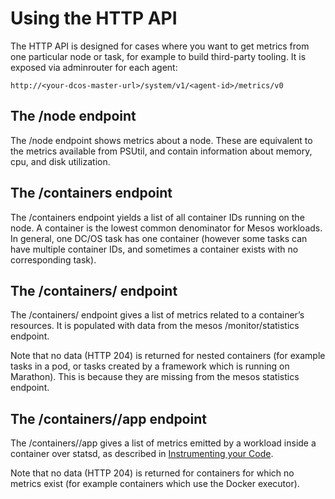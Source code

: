# Using the HTTP API

The HTTP API is designed for cases where you want to get metrics from one particular node or task, for example to build
third-party tooling. It is exposed via adminrouter for each agent:

`http://<your-dcos-master-url>/system/v1/<agent-id>/metrics/v0`

## The /node endpoint

The /node endpoint shows metrics about a node. These are equivalent to the metrics available from PSUtil, and contain
information about memory, cpu, and disk utilization. 

## The /containers endpoint

The /containers endpoint yields a list of all container IDs running on the node. A container is the lowest common
denominator for Mesos workloads. In general, one DC/OS task has one container (however some tasks can have multiple
container IDs, and sometimes a container exists with no corresponding task). 

## The /containers/<container-id> endpoint

The /containers/<container-id> endpoint gives a list of metrics related to a container’s resources. It is populated
with data from the mesos /monitor/statistics endpoint. 

Note that no data (HTTP 204) is returned for nested containers (for example tasks in a pod, or tasks created by a
framework which is running on Marathon). This is because they are missing from the mesos statistics endpoint. 

## The /containers/<container-id>/app endpoint

The /containers/<container-id>/app gives a list of metrics emitted by a workload inside a container over statsd, as
described in [Instrumenting your Code](instrumentation.md). 

Note that no data (HTTP 204) is returned for containers for which no metrics exist (for example containers which use
the Docker executor). 
